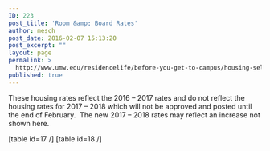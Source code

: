 ```yaml
---
ID: 223
post_title: 'Room &amp; Board Rates'
author: mesch
post_date: 2016-02-07 15:13:20
post_excerpt: ""
layout: page
permalink: >
  http://www.umw.edu/residencelife/before-you-get-to-campus/housing-selection/rates/
published: true
---
```

<p class="p1"><span class="s1">These housing rates reflect the 2016 – 2017 rates and do not reflect the housing rates for 2017 – 2018 which will not be approved and posted until the end of February.  The new 2017 – 2018 rates may reflect an increase not shown here.</span></p>
[table id=17 /]
[table id=18 /]